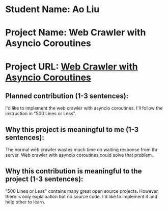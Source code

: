 # Student Name: Ao Liu
# Project Name: Web Crawler with Asyncio Coroutines
# Project URL: [Web Crawler with Asyncio Coroutines](https://github.com/holoTail/web-crawler-with-asyncio-coroutines.git)
	
## Planned contribution (1-3 sentences): 

I'd like to implement the web crawler with asyncio coroutines. I'll follow the instruction in "500 Lines or Less".
 
## Why this project is meaningful to me (1-3 sentences): 

The normal web crawler wastes much time on waiting response from thr server. Web crawler with asyncio coroutines could solve that problem.

## Why this contribution is meaningful to the project (1-3 sentences): 

"500 Lines or Less" contains many great open source projects. However, there is only explaination but no source code. I'd like to implement it and help other to learn.
